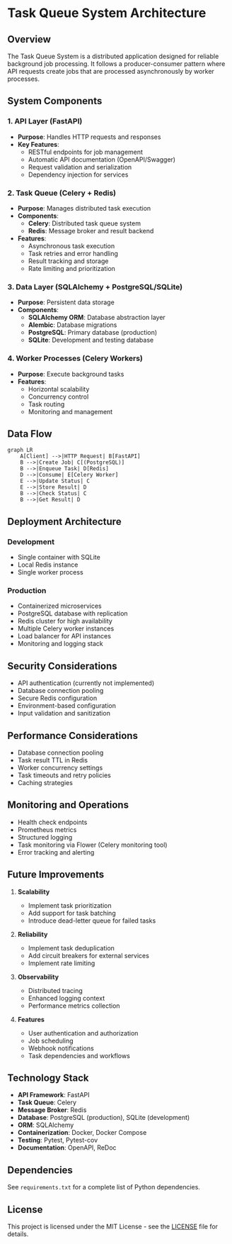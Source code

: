 # Task Queue System Architecture

## Overview

The Task Queue System is a distributed application designed for reliable background job processing. It follows a producer-consumer pattern where API requests create jobs that are processed asynchronously by worker processes.

## System Components

### 1. API Layer (FastAPI)
- **Purpose**: Handles HTTP requests and responses
- **Key Features**:
  - RESTful endpoints for job management
  - Automatic API documentation (OpenAPI/Swagger)
  - Request validation and serialization
  - Dependency injection for services

### 2. Task Queue (Celery + Redis)
- **Purpose**: Manages distributed task execution
- **Components**:
  - **Celery**: Distributed task queue system
  - **Redis**: Message broker and result backend
- **Features**:
  - Asynchronous task execution
  - Task retries and error handling
  - Result tracking and storage
  - Rate limiting and prioritization

### 3. Data Layer (SQLAlchemy + PostgreSQL/SQLite)
- **Purpose**: Persistent data storage
- **Components**:
  - **SQLAlchemy ORM**: Database abstraction layer
  - **Alembic**: Database migrations
  - **PostgreSQL**: Primary database (production)
  - **SQLite**: Development and testing database

### 4. Worker Processes (Celery Workers)
- **Purpose**: Execute background tasks
- **Features**:
  - Horizontal scalability
  - Concurrency control
  - Task routing
  - Monitoring and management

## Data Flow

```mermaid
graph LR
    A[Client] -->|HTTP Request| B[FastAPI]
    B -->|Create Job| C[(PostgreSQL)]
    B -->|Enqueue Task| D[Redis]
    D -->|Consume| E[Celery Worker]
    E -->|Update Status| C
    E -->|Store Result| D
    B -->|Check Status| C
    B -->|Get Result| D
```

## Deployment Architecture

### Development
- Single container with SQLite
- Local Redis instance
- Single worker process

### Production
- Containerized microservices
- PostgreSQL database with replication
- Redis cluster for high availability
- Multiple Celery worker instances
- Load balancer for API instances
- Monitoring and logging stack

## Security Considerations

- API authentication (currently not implemented)
- Database connection pooling
- Secure Redis configuration
- Environment-based configuration
- Input validation and sanitization

## Performance Considerations

- Database connection pooling
- Task result TTL in Redis
- Worker concurrency settings
- Task timeouts and retry policies
- Caching strategies

## Monitoring and Operations

- Health check endpoints
- Prometheus metrics
- Structured logging
- Task monitoring via Flower (Celery monitoring tool)
- Error tracking and alerting

## Future Improvements

1. **Scalability**
   - Implement task prioritization
   - Add support for task batching
   - Introduce dead-letter queue for failed tasks

2. **Reliability**
   - Implement task deduplication
   - Add circuit breakers for external services
   - Implement rate limiting

3. **Observability**
   - Distributed tracing
   - Enhanced logging context
   - Performance metrics collection

4. **Features**
   - User authentication and authorization
   - Job scheduling
   - Webhook notifications
   - Task dependencies and workflows

## Technology Stack

- **API Framework**: FastAPI
- **Task Queue**: Celery
- **Message Broker**: Redis
- **Database**: PostgreSQL (production), SQLite (development)
- **ORM**: SQLAlchemy
- **Containerization**: Docker, Docker Compose
- **Testing**: Pytest, Pytest-cov
- **Documentation**: OpenAPI, ReDoc

## Dependencies

See `requirements.txt` for a complete list of Python dependencies.

## License

This project is licensed under the MIT License - see the [LICENSE](LICENSE) file for details.
